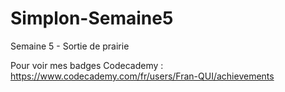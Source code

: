 # Simplon-Semaine5
Semaine 5 - Sortie de prairie

Pour voir mes badges Codecademy : https://www.codecademy.com/fr/users/Fran-QUI/achievements
